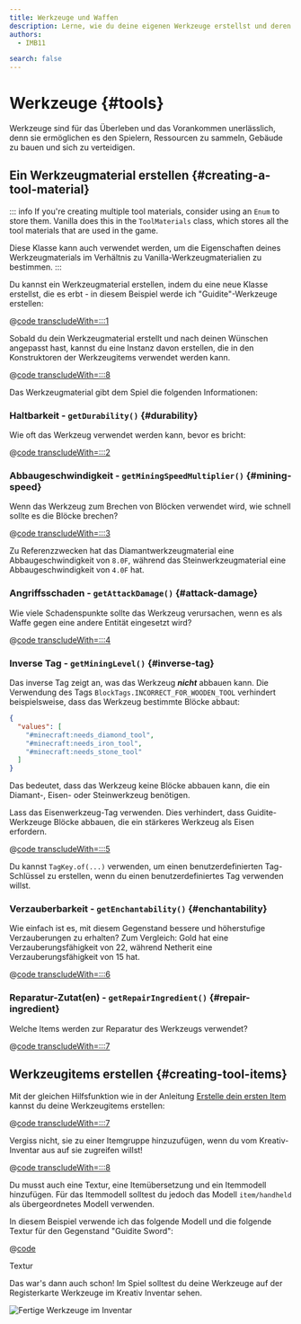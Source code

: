 ```yaml
---
title: Werkzeuge und Waffen
description: Lerne, wie du deine eigenen Werkzeuge erstellst und deren Eigenschaften konfigurierst.
authors:
  - IMB11

search: false
---
```


# Werkzeuge {#tools}

Werkzeuge sind für das Überleben und das Vorankommen unerlässlich, denn sie ermöglichen es den Spielern, Ressourcen zu sammeln, Gebäude zu bauen und sich zu verteidigen.

## Ein Werkzeugmaterial erstellen {#creating-a-tool-material}

::: info
If you're creating multiple tool materials, consider using an `Enum` to store them. Vanilla does this in the `ToolMaterials` class, which stores all the tool materials that are used in the game.

Diese Klasse kann auch verwendet werden, um die Eigenschaften deines Werkzeugmaterials im Verhältnis zu Vanilla-Werkzeugmaterialien zu bestimmen.
:::

Du kannst ein Werkzeugmaterial erstellen, indem du eine neue Klasse erstellst, die es erbt - in diesem Beispiel werde ich "Guidite"-Werkzeuge erstellen:

@[code transcludeWith=:::1](@/reference/1.21/src/main/java/com/example/docs/item/tool/GuiditeMaterial.java)

Sobald du dein Werkzeugmaterial erstellt und nach deinen Wünschen angepasst hast, kannst du eine Instanz davon erstellen, die in den Konstruktoren der Werkzeugitems verwendet werden kann.

@[code transcludeWith=:::8](@/reference/1.21/src/main/java/com/example/docs/item/tool/GuiditeMaterial.java)

Das Werkzeugmaterial gibt dem Spiel die folgenden Informationen:

### Haltbarkeit - `getDurability()` {#durability}

Wie oft das Werkzeug verwendet werden kann, bevor es bricht:

@[code transcludeWith=:::2](@/reference/1.21/src/main/java/com/example/docs/item/tool/GuiditeMaterial.java)

### Abbaugeschwindigkeit - `getMiningSpeedMultiplier()` {#mining-speed}

Wenn das Werkzeug zum Brechen von Blöcken verwendet wird, wie schnell sollte es die Blöcke brechen?

@[code transcludeWith=:::3](@/reference/1.21/src/main/java/com/example/docs/item/tool/GuiditeMaterial.java)

Zu Referenzzwecken hat das Diamantwerkzeugmaterial eine Abbaugeschwindigkeit von `8.0F`, während das Steinwerkzeugmaterial eine Abbaugeschwindigkeit von `4.0F` hat.

### Angriffsschaden - `getAttackDamage()` {#attack-damage}

Wie viele Schadenspunkte sollte das Werkzeug verursachen, wenn es als Waffe gegen eine andere Entität eingesetzt wird?

@[code transcludeWith=:::4](@/reference/1.21/src/main/java/com/example/docs/item/tool/GuiditeMaterial.java)

### Inverse Tag - `getMiningLevel()` {#inverse-tag}

Das inverse Tag zeigt an, was das Werkzeug _**nicht**_ abbauen kann. Die Verwendung des Tags `BlockTags.INCORRECT_FOR_WOODEN_TOOL` verhindert beispielsweise, dass das Werkzeug bestimmte Blöcke abbaut:

```json
{
  "values": [
    "#minecraft:needs_diamond_tool",
    "#minecraft:needs_iron_tool",
    "#minecraft:needs_stone_tool"
  ]
}
```

Das bedeutet, dass das Werkzeug keine Blöcke abbauen kann, die ein Diamant-, Eisen- oder Steinwerkzeug benötigen.

Lass das Eisenwerkzeug-Tag verwenden. Dies verhindert, dass Guidite-Werkzeuge Blöcke abbauen, die ein stärkeres Werkzeug als Eisen erfordern.

@[code transcludeWith=:::5](@/reference/1.21/src/main/java/com/example/docs/item/tool/GuiditeMaterial.java)

Du kannst `TagKey.of(...)` verwenden, um einen benutzerdefinierten Tag-Schlüssel zu erstellen, wenn du einen benutzerdefiniertes Tag verwenden willst.

### Verzauberbarkeit - `getEnchantability()` {#enchantability}

Wie einfach ist es, mit diesem Gegenstand bessere und höherstufige Verzauberungen zu erhalten? Zum Vergleich: Gold hat eine Verzauberungsfähigkeit von 22, während Netherit eine Verzauberungsfähigkeit von 15 hat.

@[code transcludeWith=:::6](@/reference/1.21/src/main/java/com/example/docs/item/tool/GuiditeMaterial.java)

### Reparatur-Zutat(en) - `getRepairIngredient()` {#repair-ingredient}

Welche Items werden zur Reparatur des Werkzeugs verwendet?

@[code transcludeWith=:::7](@/reference/1.21/src/main/java/com/example/docs/item/tool/GuiditeMaterial.java)

## Werkzeugitems erstellen {#creating-tool-items}

Mit der gleichen Hilfsfunktion wie in der Anleitung [Erstelle dein ersten Item](./first-item) kannst du deine Werkzeugitems erstellen:

@[code transcludeWith=:::7](@/reference/1.21/src/main/java/com/example/docs/item/ModItems.java)

Vergiss nicht, sie zu einer Itemgruppe hinzuzufügen, wenn du vom Kreativ-Inventar aus auf sie zugreifen willst!

@[code transcludeWith=:::8](@/reference/1.21/src/main/java/com/example/docs/item/ModItems.java)

Du musst auch eine Textur, eine Itemübersetzung und ein Itemmodell hinzufügen. Für das Itemmodell solltest du jedoch das Modell `item/handheld` als übergeordnetes Modell verwenden.

In diesem Beispiel verwende ich das folgende Modell und die folgende Textur für den Gegenstand "Guidite Sword":

@[code](@/reference/1.21/src/main/resources/assets/fabric-docs-reference/models/item/guidite_sword.json)

<DownloadEntry visualURL="/assets/develop/items/tools_0.png" downloadURL="/assets/develop/items/tools_0_small.png">Textur</DownloadEntry>

Das war's dann auch schon! Im Spiel solltest du deine Werkzeuge auf der Registerkarte Werkzeuge im Kreativ Inventar sehen.

![Fertige Werkzeuge im Inventar](/assets/develop/items/tools_1.png)
